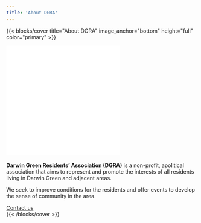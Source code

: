 ```yaml
---
title: 'About DGRA'
---
```


{{< blocks/cover title="About DGRA" image_anchor="bottom" height="full" color="primary" >}}

<img width="300" src="dgra.svg" class="mb-4">

<div class="fs-3 fw-normal" style="max-width: 800px; margin: auto;">

  **Darwin Green Residents’ Association (DGRA)** is a non-profit, apolitical
  association that aims to represent and promote the interests of all residents
  living in Darwin Green and adjacent areas.

  We seek to improve conditions for the residents and offer events to develop
  the sense of community in the area.

  <a class="btn btn-lg btn-secondary mt-4" href="/contact/">
    Contact us <i class="fa-solid fa-envelope ms-2"></i>
  </a>
</div>
{{< /blocks/cover >}}
